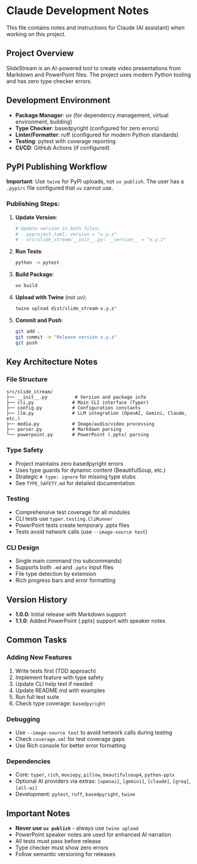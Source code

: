 # Claude Development Notes

This file contains notes and instructions for Claude (AI assistant) when working on this project.

## Project Overview

SlideStream is an AI-powered tool to create video presentations from Markdown and PowerPoint files. The project uses modern Python tooling and has zero type checker errors.

## Development Environment

- **Package Manager**: uv (for dependency management, virtual environment, building)
- **Type Checker**: basedpyright (configured for zero errors)
- **Linter/Formatter**: ruff (configured for modern Python standards)
- **Testing**: pytest with coverage reporting
- **CI/CD**: GitHub Actions (if configured)

## PyPI Publishing Workflow

**Important**: Use `twine` for PyPI uploads, not `uv publish`. The user has a `.pypirc` file configured that `uv` cannot use.

### Publishing Steps:

1. **Update Version**: 
   ```bash
   # Update version in both files:
   # - pyproject.toml: version = "x.y.z"
   # - src/slide_stream/__init__.py: __version__ = "x.y.z"
   ```

2. **Run Tests**:
   ```bash
   python -m pytest
   ```

3. **Build Package**:
   ```bash
   uv build
   ```

4. **Upload with Twine** (not uv):
   ```bash
   twine upload dist/slide_stream-x.y.z*
   ```

5. **Commit and Push**:
   ```bash
   git add .
   git commit -m "Release version x.y.z"
   git push
   ```

## Key Architecture Notes

### File Structure
```
src/slide_stream/
├── __init__.py          # Version and package info
├── cli.py              # Main CLI interface (Typer)
├── config.py           # Configuration constants
├── llm.py              # LLM integration (OpenAI, Gemini, Claude, etc.)
├── media.py            # Image/audio/video processing
├── parser.py           # Markdown parsing
└── powerpoint.py       # PowerPoint (.pptx) parsing
```

### Type Safety
- Project maintains zero basedpyright errors
- Uses type guards for dynamic content (BeautifulSoup, etc.)
- Strategic `# type: ignore` for missing type stubs
- See `TYPE_SAFETY.md` for detailed documentation

### Testing
- Comprehensive test coverage for all modules
- CLI tests use `typer.testing.CliRunner`
- PowerPoint tests create temporary .pptx files
- Tests avoid network calls (use `--image-source text`)

### CLI Design
- Single main command (no subcommands)
- Supports both `.md` and `.pptx` input files
- File type detection by extension
- Rich progress bars and error formatting

## Version History

- **1.0.0**: Initial release with Markdown support
- **1.1.0**: Added PowerPoint (.pptx) support with speaker notes

## Common Tasks

### Adding New Features
1. Write tests first (TDD approach)
2. Implement feature with type safety
3. Update CLI help text if needed
4. Update README.md with examples
5. Run full test suite
6. Check type coverage: `basedpyright`

### Debugging
- Use `--image-source text` to avoid network calls during testing
- Check `coverage.xml` for test coverage gaps
- Use Rich console for better error formatting

### Dependencies
- Core: `typer`, `rich`, `moviepy`, `pillow`, `beautifulsoup4`, `python-pptx`
- Optional AI providers via extras: `[openai]`, `[gemini]`, `[claude]`, `[groq]`, `[all-ai]`
- Development: `pytest`, `ruff`, `basedpyright`, `twine`

## Important Notes

- **Never use `uv publish`** - always use `twine upload`
- PowerPoint speaker notes are used for enhanced AI narration
- All tests must pass before release
- Type checker must show zero errors
- Follow semantic versioning for releases